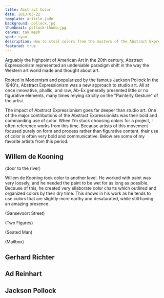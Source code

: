 ```yaml
---
title: Abstract Color
date: 2013-03-22
template: article.jade
background: pollock.jpg
thumbnail: pollock-thumb.jpg
canvas: tan mesh
spot: cyan
description: How to steal colors from the masters of the Abstract Expressionism movement.
featured: true
---
```


Arguably the highpoint of American Art in the 20th century, Abstract Expressionism represented an undeniable paradigm shift in the way the Western art world made and thought about art.

Rooted in Modernism and popularized by the famous Jackson Pollock In the 1940's, Abstract Expressionism was a new approach to studio art. All at once innovative, phallic, and raw, Ab-Ex generally presented little or no figurative elements, many times relying strictly on the "Painterly Gesture" of the artist.

The impact of Abstract Expressionism goes far deeper than studio art. One of the major contributions of the Abstract Expressionists was their bold and commanding use of color. When I'm stuck choosing colors for a project, I often reference works from this time. Because artists of this movement focused purely on form and process rather than figurative content, their use of color is often very bold and communicative. Below are some of my favorite artists from this period.

## Willem de Kooning

(door to the river)

Willem de Kooning took color to another level. He worked with paint was very loosely, and he needed the paint to be wet for as long as possible. Because of this, he created very ellaborate color charts which outlined and organized colors by their dry time. This shows in his work as he tends to use colors that are slightly more earthy and desaturated, while still having an amazing presence.

(Gansevoort Street)

(Two Figures)

(Seated Man)

(Mailbox)

## Gerhard Richter

## Ad Reinhart

## Jackson Pollock